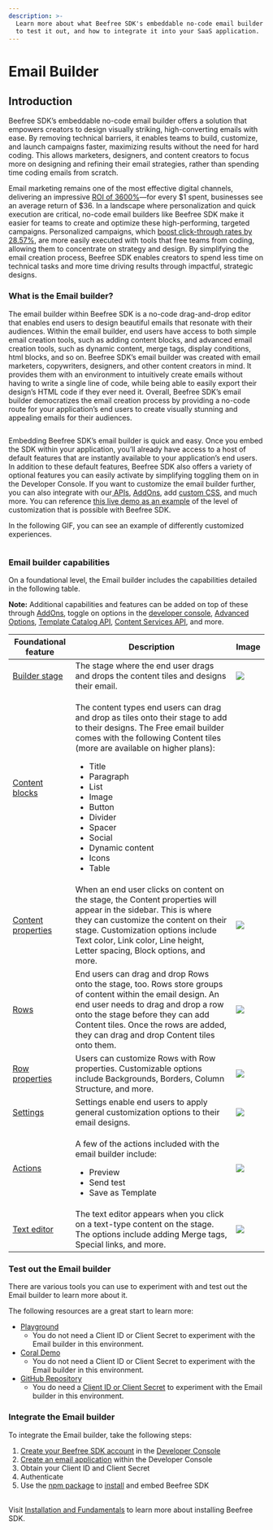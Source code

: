 ```yaml
---
description: >-
  Learn more about what Beefree SDK's embeddable no-code email builder is, how
  to test it out, and how to integrate it into your SaaS application.
---
```


# Email Builder

## Introduction

Beefree SDK’s embeddable no-code email builder offers a solution that empowers creators to design visually striking, high-converting emails with ease. By removing technical barriers, it enables teams to build, customize, and launch campaigns faster, maximizing results without the need for hard coding. This allows marketers, designers, and content creators to focus more on designing and refining their email strategies, rather than spending time coding emails from scratch.

Email marketing remains one of the most effective digital channels, delivering an impressive [ROI of 3600%](https://www.litmus.com/blog/infographic-the-roi-of-email-marketing)—for every $1 spent, businesses see an average return of $36. In a landscape where personalization and quick execution are critical, no-code email builders like Beefree SDK make it easier for teams to create and optimize these high-performing, targeted campaigns. Personalized campaigns, which [boost click-through rates by 28.57%](https://www.sender.net/blog/email-marketing-statistics/), are more easily executed with tools that free teams from coding, allowing them to concentrate on strategy and design. By simplifying the email creation process, Beefree SDK enables creators to spend less time on technical tasks and more time driving results through impactful, strategic designs.

### What is the Email builder?

The email builder within Beefree SDK is a no-code drag-and-drop editor that enables end users to design beautiful emails that resonate with their audiences. Within the email builder, end users have access to both simple email creation tools, such as adding content blocks, and advanced email creation tools, such as dynamic content, merge tags, display conditions, html blocks, and so on. Beefree SDK’s email builder was created with email marketers, copywriters, designers, and other content creators in mind. It provides them with an environment to intuitively create emails without having to write a single line of code, while being able to easily export their design’s HTML code if they ever need it. Overall, Beefree SDK’s email builder democratizes the email creation process by providing a no-code route for your application’s end users to create visually stunning and appealing emails for their audiences.

<figure><img src="https://lh7-qw.googleusercontent.com/docsz/AD_4nXf0SM_QeuywJ28U7UHrsyMGA3YBIJtsTxyFftuIgn2BlHfIN1kYd7uxQL5F7X3h8XHOy7FAoZNGbIyyVu8N1e8UZt_yP_b_n_UR3Geg1L2i1nxHWNFo3rs4eOtsDp5QvEBQXvRTdi3UD5HSsPc0048FdoGv?key=qdLL93gfl1SVZrxzjDZmdA" alt=""><figcaption></figcaption></figure>

Embedding Beefree SDK’s email builder is quick and easy. Once you embed the SDK within your application, you’ll already have access to a host of default features that are instantly available to your application’s end users. In addition to these default features, Beefree SDK also offers a variety of optional features you can easily activate by simplifying toggling them on in the Developer Console. If you want to customize the email builder further, you can also integrate with our[ APIs](https://docs.beefree.io/beefree-sdk/apis/content-services-api/content-services-api-reference), [AddOns](https://docs.beefree.io/beefree-sdk/builder-addons/addons/addons-overview), add [custom CSS](https://docs.beefree.io/beefree-sdk/other-customizations/appearance/custom-css), and much more. You can reference [this live demo as an example](https://bee-plugin-demos.getbee.io/#/manage-themes) of the level of customization that is possible with Beefree SDK.

In the following GIF, you can see an example of differently customized experiences.      &#x20;

<figure><img src="https://lh7-qw.googleusercontent.com/docsz/AD_4nXdOHPeITsA_UtKl2HBl5XAWdGMZC39G0f1tZcY1yIBe1o64rdDpSnBlbehR0dHmAyRpmSRtSTo8lmSvcZfkX0d8iw5hYOnl6lfUDtGlRZH_jMAeyY-IPXMcdatmZrL2SXCa_3Wy8CNUFhDhjVCQInuh_onZ?key=qdLL93gfl1SVZrxzjDZmdA" alt=""><figcaption></figcaption></figure>

### Email builder capabilities&#x20;

On a foundational level, the Email builder includes the capabilities detailed in the following table.&#x20;

**Note:** Additional capabilities and features can be added on top of these through [AddOns](../builder-addons/addons/), toggle on options in the [developer console](https://developers.beefree.io/accounts/login/?from=website_menu), [Advanced Options](../other-customizations/advanced-options/), [Template Catalog API](../apis/template-catalog-api.md), [Content Services API](../apis/content-services-api/content-services-api-reference.md), and more.&#x20;

| Foundational feature                                                                          | Description                                                                                                                                                                                                                                                                                                                                                                                       | Image                                                                                                                                                                                                                                                                          |
| --------------------------------------------------------------------------------------------- | ------------------------------------------------------------------------------------------------------------------------------------------------------------------------------------------------------------------------------------------------------------------------------------------------------------------------------------------------------------------------------------------------- | ------------------------------------------------------------------------------------------------------------------------------------------------------------------------------------------------------------------------------------------------------------------------------ |
| [Builder stage](https://docs.beefree.io/end-user-guide/design-builder-overview)               | The stage where the end user drags and drops the content tiles and designs their email.                                                                                                                                                                                                                                                                                                           | ![](https://lh7-qw.googleusercontent.com/docsz/AD_4nXfm9c-C9lhH-00UNadSC8WDpzzGkIFT4_TVGDxmtHhhAv3rVmPs-fRNaMUI6SmbGxjtBEmJDmf9CBXpdKm1hYIbUOkAcIV9kKjFjhfepJ23kme3nEa5QJovSbrAbifQSbIm9DQ5c-GSMGrfR7i9AqLEy2UG?key=qdLL93gfl1SVZrxzjDZmdA)                                    |
| [Content blocks](https://docs.beefree.io/end-user-guide/design-builder-overview)              | <p>The content types end users can drag and drop as tiles onto their stage to add to their designs. The Free email builder comes with the following Content tiles (more are available on higher plans): </p><ul><li>Title</li><li>Paragraph</li><li>List</li><li>Image</li><li>Button</li><li>Divider</li><li>Spacer</li><li>Social</li><li>Dynamic content</li><li>Icons</li><li>Table</li></ul> | <img src="https://lh7-qw.googleusercontent.com/docsz/AD_4nXdfwX3HeOx3Hq_iYtsdTJzwYDic3ImPLGG5rYsbMEPzTq8E1MBtcwGYm1XbXgnjUkTGnRzAB4TdjTcnzrAGNXqtnoaIkRw9VHEKmnkBV5BZ3buGhm8I7oYdN1-rLfnSUza7BNs_R3UHuQRVzDE10QxYUI4M?key=qdLL93gfl1SVZrxzjDZmdA" alt="" data-size="original"> |
| [Content properties](https://docs.beefree.io/end-user-guide/row-vs.-content-block-selection)  | When an end user clicks on content on the stage, the Content properties will appear in the sidebar. This is where they can customize the content on their stage. Customization options include Text color, Link color, Line height, Letter spacing, Block options, and more.                                                                                                                      | ![](https://lh7-qw.googleusercontent.com/docsz/AD_4nXfjKnuLZpiv86ke0oQT5AmN0GL0xSvJOSP3n_T6O0XBmUdvALLqaT6aYR8xZm0tzguIckUdr8dZtq1mP4auujLAsKUT42CoFN0WZhaDnQpPGg7Ce_oB8YU2_porm0z9VQQq0693qtt4VXiYC-M91huwp04?key=qdLL93gfl1SVZrxzjDZmdA)                                     |
| [Rows](../rows/reusable-content/)                                                             | End users can drag and drop Rows onto the stage, too. Rows store groups of content within the email design. An end user needs to drag and drop a row onto the stage before they can add Content tiles. Once the rows are added, they can drag and drop Content tiles onto them.                                                                                                                   | ![](https://lh7-qw.googleusercontent.com/docsz/AD_4nXceuUk6v8idFfK3l_8AfnwsVcH4FaHqAQN7n6ZBBxCzXz5dqP404UMk4pXOsK7QPeWzGABkSTei2xhQMnmjg_VJomI1D5s-AGePcuEqgzKTNRdIS79R15bZf-wJdlIo0-9c9qE8jLi4QYISbf4WBlOF_oA?key=qdLL93gfl1SVZrxzjDZmdA)                                     |
| [Row properties](https://docs.beefree.io/end-user-guide/saved-rows)                           | Users can customize Rows with Row properties. Customizable options include Backgrounds, Borders, Column Structure, and more.                                                                                                                                                                                                                                                                      | ![](https://lh7-qw.googleusercontent.com/docsz/AD_4nXczIDLQ2P0h2ywmYVs4D8ehU3AG81ILy_VwZS2zwqZgtzu597NZhEsSxBg5Bs2ASX5bDKXfiBjIQGJmVzRV-OzWOtoYHImH08IcsouAT84XdbGeS53IzO9CwqSKVquVtdE1en-MVBIC9rXFlgW4iBqf9CM?key=qdLL93gfl1SVZrxzjDZmdA)                                     |
| [Settings](https://docs.beefree.io/end-user-guide/configuring-settings)                       | Settings enable end users to apply general customization options to their email designs.                                                                                                                                                                                                                                                                                                          | ![](https://lh7-qw.googleusercontent.com/docsz/AD_4nXcWwdsOhSISqJ3XNPBwmBzXPF8BNQ26Nrolw5M4MXH6LVGCS5vPBzr4vrQWjFj0mZpFGpkWn2VOI91RfAqr92O6I6qJXm-0r8oRrjboAYuIHOiW1bw1MWqznM7c00yrAE4sGzPHqUKsQi100HWQiUf-tvSb?key=qdLL93gfl1SVZrxzjDZmdA)                                    |
| [Actions](https://docs.beefree.io/end-user-guide/preview)                                     | <p>A few of the actions included with the email builder include:</p><ul><li>Preview</li><li>Send test</li><li>Save as Template</li></ul>                                                                                                                                                                                                                                                          | ![](https://lh7-qw.googleusercontent.com/docsz/AD_4nXdVSZjhC8_OEHHMwEQuk5o43-uJLsF7cVIxWK9yvlwl_WWsdZFMFk1uAh_njzEMr_UvIyNh5p17linpBlA29hzLbKYa5c98-qoXEZQQ8cq-K4zM_8riaC_tFg2ajcKWsiwfGoMYnil-_XTMR5xkycZqTKyh?key=qdLL93gfl1SVZrxzjDZmdA)                                    |
| [Text editor](../other-customizations/advanced-options/special-links-and-merge-tags.md)       | The text editor appears when you click on a text-type content on the stage. The options include adding Merge tags, Special links, and more.                                                                                                                                                                                                                                                       | ![](https://lh7-qw.googleusercontent.com/docsz/AD_4nXfZC7wT28Ao9FvFjryK9fx26yGjLRpwlduGgcPA6pt4CWEJaXsQ7XT9NjsSG5y2mkY0iJA3Rz-B9reXZYcUZ1XhtCrjhKHvSTyD3DSbuSwCQCFjqGnm93yX8CmMvFJbaWMKyBnPJKEYbNfjCKK7DZfI0mSz?key=qdLL93gfl1SVZrxzjDZmdA)                                    |

### Test out the Email builder

There are various tools you can use to experiment with and test out the Email builder to learn more about it.

The following resources are a great start to learn more:

* [Playground](https://developers.beefree.io/playground)
  * You do not need a Client ID or Client Secret to experiment with the Email builder in this environment.
* [Coral Demo](https://bee-plugin-demos.getbee.io/#/)
  * You do not need a Client ID or Client Secret to experiment with the Email builder in this environment.
* [GitHub Repository](https://github.com/BeefreeSDK/beefree-sdk-sample-client)
  * You do need a [Client ID or Client Secret](https://docs.beefree.io/beefree-sdk/getting-started/readme/create-an-application) to experiment with the Email builder in this environment.

### Integrate the Email builder

To integrate the Email builder, take the following steps:

1. [Create your Beefree SDK account](https://docs.beefree.io/beefree-sdk/getting-started/readme/create-an-application) in the [Developer Console](https://developers.beefree.io/accounts/login/?from=website_menu)
2. [Create an email application](https://docs.beefree.io/beefree-sdk/getting-started/readme/create-an-application) within the Developer Console
3. Obtain your Client ID and Client Secret
4. Authenticate
5. Use the [npm package](https://www.npmjs.com/package/@beefree.io/sdk) to [install](https://docs.beefree.io/beefree-sdk/getting-started/readme/installation) and embed Beefree SDK&#x20;

\
Visit [Installation and Fundamentals](https://docs.beefree.io/beefree-sdk/getting-started/readme/installation) to learn more about installing Beefree SDK.
